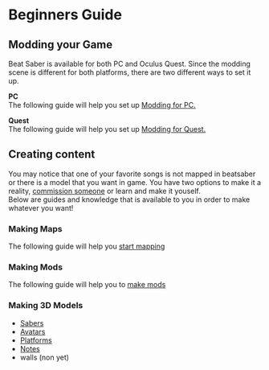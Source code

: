 # Beginners Guide

## Modding your Game
Beat Saber is available for both PC and Oculus Quest. Since the modding scene is different for both platforms, there are two different ways to set it up.  

**PC**  
The following guide will help you set up [Modding for PC.](./pc-modding.md)  

**Quest**  
The following guide will help you set up [Modding for Quest.](./quest-modding.md)
## Creating content
You may notice that one of your favorite songs is not mapped in beatsaber or there is a model that you want in game. You have two options to make it a reality, [commission someone](https://discord.gg/4RbcH5G) or learn and make it youself.  
Below are guides and knowledge that is available to you in order to make whatever you want! 
### Making Maps
The following guide will help you [start mapping](./mapping/)
### Making Mods
The following guide will help you to [make mods](./modding/)
### Making 3D Models 
  * [Sabers](./models/sabers-guide.md)
  * [Avatars](./models/avatars-guide.md)
  * [Platforms](./models/platforms-guide.md)
  * [Notes](./models/notes-guide.md)
  * walls (non yet)